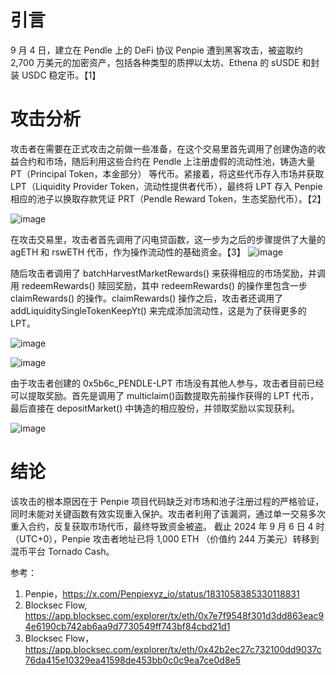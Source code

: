# 引言

9 月 4 日，建立在 Pendle 上的 DeFi 协议 Penpie 遭到黑客攻击，被盗取约 2,700 万美元的加密资产，包括各种类型的质押以太坊、Ethena 的 sUSDE 和封装 USDC 稳定币。【1】

# 攻击分析

攻击者在需要在正式攻击之前做一些准备，在这个交易里首先调用了创建伪造的收益合约和市场，随后利用这些合约在 Pendle 上注册虚假的流动性池，铸造大量 PT（Principal Token，本金部分） 等代币。紧接着，将这些代币存入市场并获取 LPT（Liquidity Provider Token，流动性提供者代币），最终将 LPT 存入 Penpie 相应的池子以换取存款凭证 PRT（Pendle Reward Token，生态奖励代币）。【2】

![image](https://github.com/user-attachments/assets/1908be26-4b82-4448-8b23-4fe08632143f)

在攻击交易里，攻击者首先调用了闪电贷函数，这一步为之后的步骤提供了大量的 agETH 和 rswETH 代币，作为操作流动性的基础资金。【3】
![image](https://github.com/user-attachments/assets/f35be456-6a4a-4693-ad63-20baefe54442)

随后攻击者调用了 batchHarvestMarketRewards() 来获得相应的市场奖励，并调用 redeemRewards() 赎回奖励，其中 redeemRewards() 的操作里包含一步 claimRewards() 的操作。claimRewards() 操作之后，攻击者还调用了 addLiquiditySingleTokenKeepYt() 来完成添加流动性，这是为了获得更多的 LPT。

![image](https://github.com/user-attachments/assets/7b4627a2-1638-4b69-a0cb-8cab19b91847)

![image](https://github.com/user-attachments/assets/ee9b14ca-4247-44d0-9b27-ddafa97dd0e6)

由于攻击者创建的 0x5b6c_PENDLE-LPT 市场没有其他人参与，攻击者目前已经可以提取奖励。首先是调用了 multiclaim()函数提取先前操作获得的 LPT 代币，最后直接在 depositMarket() 中铸造的相应股份，并领取奖励以实现获利。

![image](https://github.com/user-attachments/assets/ee1dba5f-dcd1-45d7-aa6e-52bd524ee489)

# 结论

该攻击的根本原因在于 Penpie 项目代码缺乏对市场和池子注册过程的严格验证，同时未能对关键函数有效实现重入保护。攻击者利用了该漏洞，通过单一交易多次重入合约，反复获取市场代币，最终导致资金被盗。
截止 2024 年 9 月 6 日 4 时（UTC+0），Penpie 攻击者地址已将 1,000 ETH （价值约 244 万美元）转移到混币平台 Tornado Cash。

参考：
1. Penpie，https://x.com/Penpiexyz_io/status/1831058385330118831
2. Blocksec Flow, https://app.blocksec.com/explorer/tx/eth/0x7e7f9548f301d3dd863eac94e6190cb742ab6aa9d7730549ff743bf84cbd21d1
3. Blocksec Flow，https://app.blocksec.com/explorer/tx/eth/0x42b2ec27c732100dd9037c76da415e10329ea41598de453bb0c0c9ea7ce0d8e5




